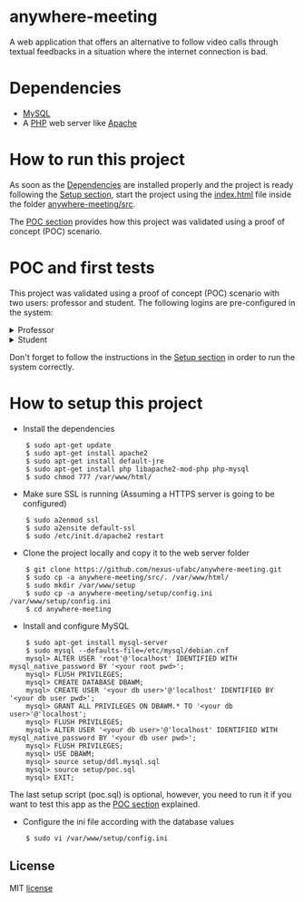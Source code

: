 # anywhere-meeting

A web application that offers an alternative to follow video calls through textual feedbacks in a situation where the internet connection is bad.

# Dependencies

- [MySQL](https://www.mysql.com/)
- A [PHP](https://www.php.net/) web server like [Apache](https://httpd.apache.org/)

# How to run this project

As soon as the [Dependencies](#Dependencies) are installed properly and the project is ready following the [Setup section](#how-to-setup-this-project), start the project using the [index.html](https://github.com/nexus-ufabc/anywhere-meeting/blob/main/src/index.html) file inside the folder [anywhere-meeting/src](https://github.com/nexus-ufabc/anywhere-meeting/tree/main/src).

The [POC section](#poc-and-first-tests) provides how this project was validated using a proof of concept (POC) scenario.

# POC and first tests

This project was validated using a proof of concept (POC) scenario with two users: professor and student. The following logins are pre-configured in the system:

<details>
    <summary>Professor</summary>
    <p>User: professorpaulo</p>
    <p>Password: 1234</p>
</details>

<details>
    <summary>Student</summary>
    <p>User: alunopedro</p>
    <p>Password: 5678</p>
</details>

Don't forget to follow the instructions in the [Setup section](#how-to-setup-this-project) in order to run the system correctly.

# How to setup this project

- Install the dependencies

```console
    $ sudo apt-get update
    $ sudo apt-get install apache2
    $ sudo apt-get install default-jre
    $ sudo apt-get install php libapache2-mod-php php-mysql
    $ sudo chmod 777 /var/www/html/
```

- Make sure SSL is running (Assuming a HTTPS server is going to be configured)

```console
    $ sudo a2enmod ssl
    $ sudo a2ensite default-ssl
    $ sudo /etc/init.d/apache2 restart
```

- Clone the project locally and copy it to the web server folder

```console
    $ git clone https://github.com/nexus-ufabc/anywhere-meeting.git
    $ sudo cp -a anywhere-meeting/src/. /var/www/html/
    $ sudo mkdir /var/www/setup
    $ sudo cp -a anywhere-meeting/setup/config.ini /var/www/setup/config.ini
    $ cd anywhere-meeting
```

- Install and configure MySQL

```console
    $ sudo apt-get install mysql-server
    $ sudo mysql --defaults-file=/etc/mysql/debian.cnf
    mysql> ALTER USER 'root'@'localhost' IDENTIFIED WITH mysql_native_password BY '<your root pwd>';
    mysql> FLUSH PRIVILEGES;
    mysql> CREATE DATABASE DBAWM;
    mysql> CREATE USER '<your db user>'@'localhost' IDENTIFIED BY '<your db user pwd>';
    mysql> GRANT ALL PRIVILEGES ON DBAWM.* TO '<your db user>'@'localhost';
    mysql> FLUSH PRIVILEGES;
    mysql> ALTER USER '<your db user>'@'localhost' IDENTIFIED WITH mysql_native_password BY '<your db user pwd>';
    mysql> FLUSH PRIVILEGES;
    mysql> USE DBAWM;
    mysql> source setup/ddl.mysql.sql
    mysql> source setup/poc.sql
    mysql> EXIT;
```

The last setup script (poc.sql) is optional, however, you need to run it if you want to test this app as the [POC section](#poc-and-first-tests) explained.

- Configure the ini file according with the database values

```console
    $ sudo vi /var/www/setup/config.ini
```

## License

MIT [license](https://github.com/nexus-ufabc/anywhere-meeting/blob/main/LICENSE)

